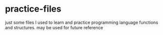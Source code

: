# practice-files
just some files I used to learn and practice programming language functions and structures. may be used for future reference
